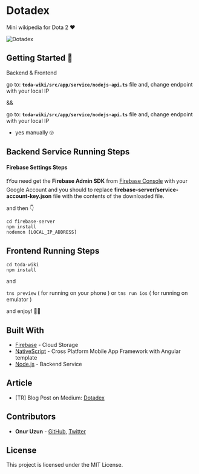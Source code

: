 
# Dotadex 

Mini wikipedia for Dota 2 ❤️

![Dotadex](toda-wiki/src/app/assets/img/Dotadex.png)

## Getting Started 🤘
Backend & Frontend

go to: 
**`toda-wiki/src/app/service/nodejs-api.ts`** file and, change endpoint with your local IP
 
&&

go to:
**`toda-wiki/src/app/service/nodejs-api.ts`** file and, change endpoint with your local IP 

- yes manually 🙄




## Backend Service Running Steps

#### Firebase Settings Steps

❗️You need get the **Firebase Admin SDK** from [Firebase Console](https://console.firebase.google.com/) with your Google Account and you should to replace **firebase-server/service-account-key.json** file with the contents of the downloaded file.

and then 👇
```
cd firebase-server
npm install
nodemon [LOCAL_IP_ADDRESS]
``` 

## Frontend  Running Steps

```
cd toda-wiki
npm install
``` 
and

`tns preview` ( for running on your phone ) 
or
`tns run ios` ( for running on emulator )

and enjoy! 🎉🎉


   
## Built With

* [Firebase](https://firebase.google.com/docs/cli/) - Cloud Storage
* [NativeScript](https://docs.nativescript.org/angular/start/quick-setup) -  Cross Platform Mobile App Framework with Angular template
* [Node.js](https://nodejs.org) - Backend Service

## Article
* [TR] Blog Post on Medium: [Dotadex](https://medium.com/@onuria/dotadex-b%C3%B6l%C3%BCm-3-ffec1bb9c4ed?source=friends_link&sk=d6f0ed2f05743c6e169dfb5ffc3e80ba)

## Contributors

* **Onur Uzun**  - [GitHub](https://github.com/onuruzun),  [Twitter](https://twitter.com/onuriart)


## License

This project is licensed under the MIT License.
